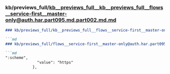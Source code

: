 ### kb/previews_full/kb__previews_full__kb__previews_full__flows__service-first__master-only@auth.har.part095.md.part002.md.md

```md
### kb/previews_full/kb__previews_full__flows__service-first__master-only@auth.har.part095.md.part002.md

```md
### kb/previews_full/flows__service-first__master-only@auth.har.part095.md (part 002)

```md
":scheme",
              "value": "https"
            },
        
```

```

```

```
